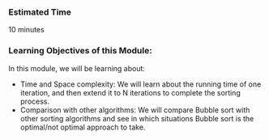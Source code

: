 ### Estimated Time

10 minutes

### Learning Objectives of this Module:

In this module, we will be learning about:

   - Time and Space complexity: We will learn about the running time of one iteration, and then extend it to N iterations to complete the sorting process.
   - Comparison with other algorithms: We will compare Bubble sort with other sorting algorithms and see in which situations Bubble sort is the optimal/not optimal approach to take.

